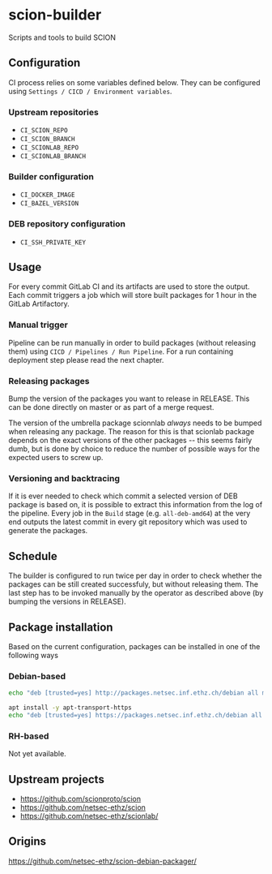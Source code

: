 # scion-builder

Scripts and tools to build SCION

## Configuration

CI process relies on some variables defined below. They can be configured using `Settings / CICD / Environment variables`.

### Upstream repositories

* `CI_SCION_REPO`
* `CI_SCION_BRANCH`
* `CI_SCIONLAB_REPO`
* `CI_SCIONLAB_BRANCH`

### Builder configuration

* `CI_DOCKER_IMAGE`
* `CI_BAZEL_VERSION`

### DEB repository configuration

* `CI_SSH_PRIVATE_KEY`

## Usage

For every commit GitLab CI and its artifacts are used to store the output. Each commit triggers a job which will store built packages for 1 hour in the GitLab Artifactory.

### Manual trigger

Pipeline can be run manually in order to build packages (without releasing them) using `CICD / Pipelines / Run Pipeline`. For a run containing deployment step please read the next chapter.

### Releasing packages

Bump the version of the packages you want to release in RELEASE.
This can be done directly on master or as part of a merge request.

The version of the umbrella package scionnlab *always* needs to be bumped when releasing any package.
The reason for this is that scionlab package depends on the exact versions of the other packages -- this seems fairly dumb, but is done by choice to reduce the number of possible ways for the expected users to screw up.

### Versioning and backtracing

If it is ever needed to check which commit a selected version of DEB package is based on, it is possible to extract this information from the log of the pipeline. Every job in the `Build` stage (e.g. `all-deb-amd64`) at the very end outputs the latest commit in every git repository which was used to generate the packages.

## Schedule

The builder is configured to run twice per day in order to check whether the packages can be still created successfuly, but without releasing them. The last step has to be invoked manually by the operator as described above (by bumping the versions in RELEASE).

## Package installation

Based on the current configuration, packages can be installed in one of the following ways

### Debian-based
```bash
echo "deb [trusted=yes] http://packages.netsec.inf.ethz.ch/debian all main" >> /etc/apt/sources.list.d/scionlab.list
```

```bash
apt install -y apt-transport-https
echo "deb [trusted=yes] https://packages.netsec.inf.ethz.ch/debian all main" >> /etc/apt/sources.list.d/scionlab.list
```

### RH-based
Not yet available.

## Upstream projects

* https://github.com/scionproto/scion
* https://github.com/netsec-ethz/scion
* https://github.com/netsec-ethz/scionlab/

## Origins

https://github.com/netsec-ethz/scion-debian-packager/
